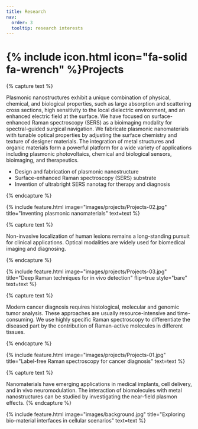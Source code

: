 ```yaml
---
title: Research
nav:
  order: 3
  tooltip: research interests
---
```


# {% include icon.html icon="fa-solid fa-wrench" %}Projects

{% capture text %}

Plasmonic nanostructures exhibit a unique combination of physical, chemical, and biological properties, such as large absorption and scattering cross sections, high sensitivity to the local dielectric environment, and an enhanced electric field at the surface. We have focused on surface-enhanced Raman spectroscopy (SERS) as a bioimaging modality for spectral-guided surgical navigation. We fabricate plasmonic nanomaterials with tunable optical properties by adjusting the surface chemistry and texture of designer materials. The integration of metal structures and organic materials form a powerful platform for a wide variety of applications including plasmonic photovoltaics, chemical and biological sensors, bioimaging, and therapeutics.
- Design and fabrication of plasmonic nanostructure
- Surface-enhanced Raman spectroscopy (SERS) substrate
- Invention of ultrabright SERS nanotag for therapy and diagnosis

{% endcapture %}

{% include feature.html image="images/projects/Projects-02.jpg" title="Inventing plasmonic nanomaterials" text=text %}

{% capture text %}

Non-invasive localization of human lesions remains a long-standing pursuit for clinical applications. Optical modalities are widely used for biomedical imaging and diagnosing. 

{% endcapture %}

{% include feature.html image="images/projects/Projects-03.jpg" title="Deep Raman techniques for in vivo detection" flip=true style="bare" text=text %}

{% capture text %}

Modern cancer diagnosis requires histological, molecular and genomic tumor analysis. These approaches are usually resource-intensive and time-consuming. We use highly specific Raman spectroscopy to differentiate the diseased part by the contribution of Raman-active molecules in different tissues. 

{% endcapture %}

{% include feature.html image="images/projects/Projects-01.jpg"  title="Label-free Raman spectroscopy for cancer diagnosis" text=text %}


{% capture text %}

Nanomaterials have emerging applications in medical implants, cell delivery, and in vivo neuromodulation. The interaction of biomolecules with metal nanostructures can be studied by investigating the near-field plasmon effects. 
{% endcapture %}

{% include feature.html image="images/background.jpg" title="Exploring bio-material interfaces in cellular scenarios" text=text %}

